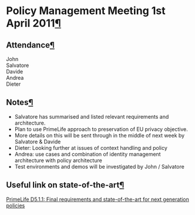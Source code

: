 Policy Management Meeting 1st April 2011[¶](#Policy-Management-Meeting-1st-April-2011)
======================================================================================

Attendance[¶](#Attendance)
--------------------------

John\
Salvatore\
Davide\
Andrea\
Dieter

Notes[¶](#Notes)
----------------

-   Salvatore has summarised and listed relevant requirements and
    architecture.
-   Plan to use PrimeLife approach to preservation of EU privacy
    objective.
-   More details on this will be sent through in the middle of next week
    by Salvatore & Davide
-   Dieter: Looking further at issues of context handling and policy
-   Andrea: use cases and combination of identity management
    architecture with policy architecture
-   Test environments and demos will be investigated by John / Salvatore

Useful link on state-of-the-art[¶](#Useful-link-on-state-of-the-art)
--------------------------------------------------------------------

[PrimeLife D5.1.1: Final requirements and state-of-the-art for next
generation
policies](http://www.primelife.eu/images/stories/deliverables/d5.1.1-requirements_and_state-of-the-art_for_next_generation_policies-final.pdf)

